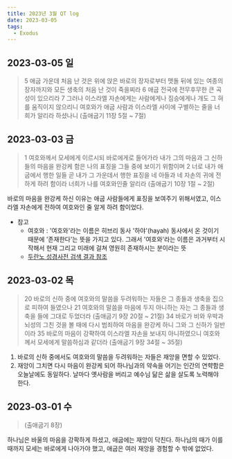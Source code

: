 ```yaml
---
title: 2023년 3월 QT log
date: 2023-03-05
tags:
  - Exodus
---
```


## 2023-03-05 일

> 5 애굽 가운데 처음 난 것은 위에 앉은 바로의 장자로부터 맷돌 뒤에 있는 여종의 장자까지와 모든 생축의 처음 난 것이 죽을찌라 6 애굽 전국에 전무후무한 큰 곡성이 있으리라 7 그러나 이스라엘 자손에게는 사람에게나 짐승에게나 개도 그 혀를 움직이지 않으리니 여호와가 애굽 사람과 이스라엘 사이에 구별하는 줄을 너희가 알리라 하셨나니 (출애굽기 11장 5절 ~ 7절)

## 2023-03-03 금

> 1 여호와께서 모세에게 이르시되 바로에게로 들어가라 내가 그의 마음과 그 신하들의 마음을 완강케 함은 나의 표징을 그들 중에 보이기 위함이며 2 너로 내가 애굽에서 행한 일들 곧 내가 그 가운데서 행한 표징을 네 아들과 네 자손의 귀에 전하게 하려 함이라 너희가 나를 여호와인줄 알리라 (출애굽기 10장 1절 ~ 2절)

바로의 마음을 완강케 하신 이유는 애굽 사람들에게 표징을 보여주기 위해서였고, 이스라엘 자손에게 전하여 여호와인 줄 알게 하려 함이었다.

- 참고
  - 여호와 : '여호와'라는 이름은 히브리 동사 '하야'(hayah) 동사에서 온 것이기 때문에 '존재한다'는 뜻을 가지고 있다. 그래서 '여호와'라는 이름은 과거부터 시작해서 현재 그리고 미래에 걸쳐 영원히 존재하시는 분이라는 뜻
  - [두란노 성경사전 검색 결과 참조](http://www.duranno.com/bdictionary/result_vision_detail.asp?cts_id=16031)

## 2023-03-02 목

> 20 바로의 신하 중에 여호와의 말씀을 두려워하는 자들은 그 종들과 생축을 집으로 피하여 들였으나 21 여호와의 말씀을 마음에 두지 아니하는 자는 그 종들과 생축을 들에 그대로 두었더라 (출애굽기 9장 20절 ~ 21절)
> 34 바로가 비와 우박과 뇌성의 그친 것을 볼 때에 다시 범죄하여 마음을 완강케 하니 그와 그 신하가 일반이라 35 바로의 마음이 강퍅하여 이스라엘 자손을 보내지 아니하였으니 여호와께서 모세에게 말씀하심과 같더라 (출애굽기 9장 34절 ~ 35절)

1. 바로의 신하 중에서도 여호와의 말씀을 두려워하는 자들은 재앙을 면할 수 있었다.
2. 재앙이 그치면 다시 마음이 완강케 되어 하나님과의 약속을 어기는 인간의 연햑함은 오늘날에도 동일하다. 날마다 옛사람을 버리고 예수님 닮은 삶을 살도록 노력해야 한다.

## 2023-03-01 수

> (출애굽기 8장)

하나님은 바울의 마음을 강팍하게 하셨고, 애굽에는 재앙이 닥친다. 하나님의 때가 이를 때까지 모세는 바로에게 나아가야 했고, 애굽은 여러 재앙을 경험할 수 밖에 없었다.
